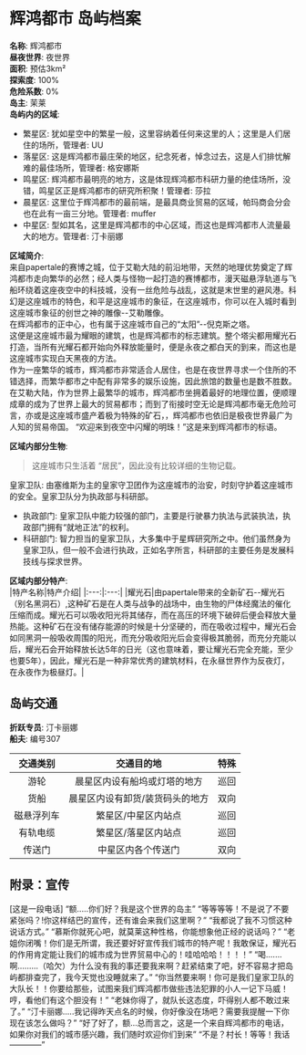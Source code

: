 # 辉鸿都市 岛屿档案

**名称**: 辉鸿都市  
**昼夜世界**: 夜世界  
**面积**: 预估3km²  
**探索度**: 100%  
**危险系数**: 0%  
**岛主**: 茉莱  
**岛屿内的区域**:  
- 繁星区: 犹如星空中的繁星一般，这里容纳着任何来这里的人；这里是人们居住的场所，管理者: UU
- 落星区: 这是辉鸿都市最庄荣的地区，纪念死者，悼念过去，这是人们排忧解难的最佳场所，管理者: 格安娜斯
- 鸣星区: 辉鸿都市最明亮的地方，这是体现辉鸿都市科研力量的绝佳场所，没错，鸣星区正是辉鸿都市的研究所积聚！管理者: 莎拉
- 晨星区: 这里位于辉鸿都市的最前端，是最具商业贸易的区域，帕玛商会分会也在此有一亩三分地。管理者: muffer
- 中星区: 型如其名，这里是辉鸿都市的中心区域，而这也是辉鸿都市人流量最大的地方。管理者: 汀卡丽娜

**区域简介**:  
来自papertale的赛博之城，位于艾勒大陆的前沿地带，天然的地理优势奠定了辉鸿都市走向繁华的必然；经人类与怪物一起打造的赛博都市，漫天磁悬浮轨道与飞船环绕着这座夜空中的科技城，没有一丝危险与战乱，这就是末世里的避风港。科幻是这座城市的特色，和平是这座城市的象征，在这座城市，你可以在入城时看到这座城市象征的创世之神的雕像--艾勒雕像。  
在辉鸿都市的正中心，也有属于这座城市自己的“太阳”--倪克斯之塔。  
这便是这座城市最为耀眼的建筑，也是辉鸿都市的标志建筑。整个塔尖都用耀光石打造，当所有光耀石都开始向外释放能量时，便是永夜之都白天的到来，而这也是这座城市实现白天黑夜的方法。  
作为一座繁华的城市，辉鸿都市非常适合人居住，也是在夜世界寻求一个住所的不错选择，而繁华都市之中配有非常多的娱乐设施，因此旅馆的数量也是数不胜数。在艾勒大陆，作为世界上最繁华的城市，辉鸿都市坐拥着最好的地理位置，便顺理成章的成为了世界上最大的贸易都市；而到了衔接时空无论是辉鸿都市毫无危险可言，亦或是这座城市盛产着极为特殊的矿石，，辉鸿都市也依旧是极夜世界最广为人知的贸易帝国。
“欢迎来到夜空中闪耀的明珠！”这是来到辉鸿都市的标语。

**区域内部分生物**:  
> 这座城市只生活着 “居民”，因此没有比较详细的生物记载。

皇家卫队: 由塞维斯为主的皇家守卫团作为这座城市的治安，时刻守护着这座城市的安全。皇家卫队分为执政部与科研部。
- 执政部门: 皇家卫队中能力较强的部门，主要是行驶暴力执法与武装执法，执政部门拥有“就地正法”的权利。
- 科研部门: 智力担当的皇家卫队，大多集中于星辉研究所之中。他们虽然身为皇家卫队，但一般不会进行执政，正如名字所言，科研部的主要任务是发展科技线与探求世界。

**区域内部分特产**:  
|特产名称|特产介绍|
|:---:|:---:|
|耀光石|由papertale带来的全新矿石--耀光石（别名黑洞石）,这种矿石是在人类与战争的战场中，由生物的尸体经魔法的催化压缩而成。耀光石可以吸收阳光将其储存，而在高压的环境下破碎后便会释放大量热能。这种矿石在没有储存能源的时候是十分坚硬的，而在吸收过程中，耀光石会如同黑洞一般吸收周围的阳光，而充分吸收阳光后会变得极其脆弱，而充分充能以后，耀光石会开始释放长达5年的日光（这也意味着，要让耀光石完全充能，至少也要5年），因此，耀光石是一种非常优秀的建筑材料，在永昼世界作为反夜灯，在永夜作为极昼灯。|

## 岛屿交通

**折跃专员**: 汀卡丽娜  
**船夫**: 编号307

|交通类别|交通目的地|特殊|
|:---:|:---:|:---:|
|游轮|晨星区内设有船坞或灯塔的地方|巡回|
|货船|晨星区内设有卸货/装货码头的地方|双向|
|磁悬浮列车|繁星区/中星区内站点|巡回|
|有轨电缆|繁星区/落星区内站点|巡回|
|传送门|中星区内各个传送门|双向|

## 附录：宣传
[这是一段电话]
“额.....你们好？我是这个世界的岛主”
“等等等等！不是说了不要紧张吗？!你这样结巴的宣传，还有谁会来我们这里啊？”
“我都说了我不习惯这种说话方式。”
“慕斯你就死心吧，就莫莱这种性格，你能想象他正经的说话吗？”
“老姐你闭嘴！你们是无所谓，我还要好好宣传我们城市的特产呢！我敢保证，耀光石的作用肯定能让我们的城市成为世界贸易中心的！哇哈哈哈！！！！”
“喝.......啊.........（哈欠）为什么没有我的事还要我来啊？赶紧结束了吧，好不容易才把岛屿都排查完了，我今天觉也没睡就来了。”
“你当然要来啊！你可是我们皇家卫队的大队长！！你要给那些，试图来我们辉鸿都市做些违法犯罪的小人一记下马威！哼，看他们有这个胆没有！”
“老妹你得了，就队长这态度，吓得别人都不敢过来了。”
“汀卡丽娜.....我记得昨天点名的时候，你好像没在场吧？需要我提醒一下你现在该怎么做吗？”
“好了好了，额...总而言之，这是一个来自辉鸿都市的电话，如果你对我们的城市感兴趣，我们随时欢迎你们到来”
“不是？村长！等等！我话————”
